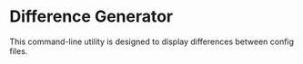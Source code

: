 # Difference Generator

This command-line utility is designed to display differences between config files.
